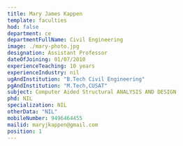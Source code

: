 ```yaml
---
title: Mary James Kappen
template: faculties
hod: false
department: ce
departmentFullName: Civil Engineering
image: ./mary-photo.jpg
designation: Assistant Professor
dateOfJoining: 01/07/2010
experienceTeaching: 10 years
experienceIndustry: nil
ugAndInstitution: "B.Tech Civil Engineering"
pgAndInstitution: "M.Tech,CUSAT"
subject: Computer Aided Structural ANALYSIS AND DESIGN
phd: NIL
specialization: NIL
otherData: "NIL"
mobileNumber: 9496464455
mailid: maryjkappen@gmail.com
position: 1
---
```

